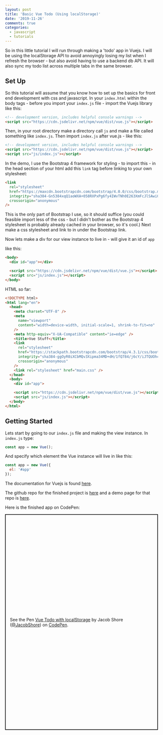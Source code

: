 ```yaml
---
layout: post
title: 'Basic Vue Todo (Using localStorage)'
date: '2019-11-26'
comments: true
categories:
  - javascript
  - tutorials
---
```


So in this little tutorial I will run through making a 'todo' app in Vuejs. I will be using the localStorage API to avoid annoyingly losing my list when I refresh the browser - but also avoid having to use a backend db API. It will also sync my todo list across multiple tabs in the same browser.

## Set Up

So this tutorial will assume that you know how to set up the basics for front end development with css and javascript. In your `index.html` within the body tags - before you import your `index.js` file - import the Vuejs library like this:

```html
<!-- development version, includes helpful console warnings -->
<script src="https://cdn.jsdelivr.net/npm/vue/dist/vue.js"></script>
```

Then, in your root directory make a directory call `js` and make a file called something like `index.js`. Then import `index.js` after vue.js - like this:

```html
<!-- development version, includes helpful console warnings -->
<script src="https://cdn.jsdelivr.net/npm/vue/dist/vue.js"></script>
<script src="js/index.js"></script>
```

In the demo, I use the Bootstrap 4 framework for styling - to import this - in the head section of your html add this `link` tag before linking to your own stylesheet:

```html
<link
  rel="stylesheet"
  href="https://maxcdn.bootstrapcdn.com/bootstrap/4.0.0/css/bootstrap.min.css"
  integrity="sha384-Gn5384xqQ1aoWXA+058RXPxPg6fy4IWvTNh0E263XmFcJlSAwiGgFAW/dAiS6JXm"
  crossorigin="anonymous"
/>
```

This is the only part of Bootstrap I use, so it should suffice (you could feasible import less of the css - but I didn't bother as the Bootstrap 4 stylesheet is probably already cached in your browser, so it's cool.) Next make a css stylesheet and link to in under the Bootstrap link.

Now lets make a div for our view instance to live in - will give it an id of `app`

like this:

```html
<body>
  <div id="app"></div>

  <script src="https://cdn.jsdelivr.net/npm/vue/dist/vue.js"></script>
  <script src="js/index.js"></script>
</body>
```

HTML so far:

```html
<!DOCTYPE html>
<html lang="en">
  <head>
    <meta charset="UTF-8" />
    <meta
      name="viewport"
      content="width=device-width, initial-scale=1, shrink-to-fit=no"
    />
    <meta http-equiv="X-UA-Compatible" content="ie=edge" />
    <title>Vue Stuff</title>
    <link
      rel="stylesheet"
      href="https://stackpath.bootstrapcdn.com/bootstrap/4.3.1/css/bootstrap.min.css"
      integrity="sha384-ggOyR0iXCbMQv3Xipma34MD+dH/1fQ784/j6cY/iJTQUOhcWr7x9JvoRxT2MZw1T"
      crossorigin="anonymous"
    />
    <link rel="stylesheet" href="main.css" />
  </head>
  <body>
    <div id="app">

    <script src="https://cdn.jsdelivr.net/npm/vue/dist/vue.js"></script>
    <script src="js/index.js"></script>
  </body>
</html>
```

## Getting Started

Lets start by going to our `index.js` file and making the view instance. In `index.js` type:

```javascript
const app = new Vue();
```

And specify which element the Vue instance will live in like this:

```javascript
const app = new Vue({
  el: '#app'
});
```

The documentation for Vuejs is found [here](https://vuejs.org/).

The github repo for the finished project is [here](https://github.com/DewofyourYouth/vue-localStorage-todo) and a demo page for that repo is [here](https://dewofyouryouth.github.io/vue-localStorage-todo/).

Here is the finished app on CodePen:

<p class="codepen" data-height="711" data-theme-id="dark" data-default-tab="result" data-user="JacobShore" data-slug-hash="QWWXvGw" style="height: 711px; box-sizing: border-box; display: flex; align-items: center; justify-content: center; border: 2px solid; margin: 1em 0; padding: 1em;" data-pen-title="Vue Todo with localStorage">
  <span>See the Pen <a href="https://codepen.io/JacobShore/pen/QWWXvGw">
  Vue Todo with localStorage</a> by Jacob Shore (<a href="https://codepen.io/JacobShore">@JacobShore</a>)
  on <a href="https://codepen.io">CodePen</a>.</span>
</p>
<script async src="https://static.codepen.io/assets/embed/ei.js"></script>
